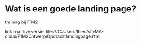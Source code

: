 # Wat is een goede landing page?
training bij F1M2

link naar live versie: file:///C:/Users/thies/siteMA-cloud/F1M2Ontwerp/Opdrachtlandingpage.html
